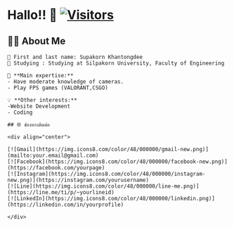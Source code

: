 # Hallo!! 👋 [![Visitors](https://visitor-badge.laobi.icu/badge?page_id=yourusername.yourusername)](https://github.com/yourusername)


## 🙋‍♂️ About Me

```text
🎯 First and last name: Supakorn Khantongdee
💼 Studying : Studying at Silpakorn University, Faculty of Engineering

🔧 **Main expertise:** 
- Have moderate knowledge of cameras.
- Play FPS games (VALORANT,CSGO)

💡 **Other interests:**
-Website Development
- Coding

## 🌐 ช่องทางติดต่อ

<div align="center">

[![Gmail](https://img.icons8.com/color/48/000000/gmail-new.png)](mailto:your.email@gmail.com)
[![Facebook](https://img.icons8.com/color/48/000000/facebook-new.png)](https://facebook.com/yourpage)
[![Instagram](https://img.icons8.com/color/48/000000/instagram-new.png)](https://instagram.com/yourusername)
[![Line](https://img.icons8.com/color/48/000000/line-me.png)](https://line.me/ti/p/~yourlineid)
[![LinkedIn](https://img.icons8.com/color/48/000000/linkedin.png)](https://linkedin.com/in/yourprofile)

</div>
